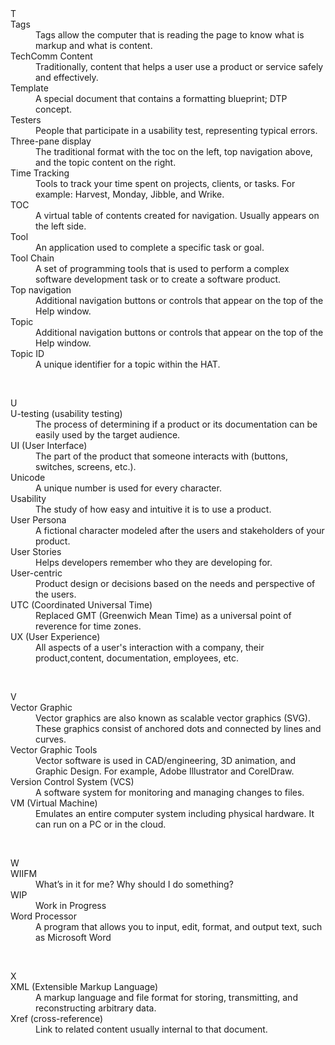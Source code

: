 <d1>
<dt>	T	</dt>  
<dd>		</dd>
  
<dt>	Tags	</dt>  
<dd>	Tags allow the computer that is reading the page to know what is markup and what is content.	</dd>
<dt>	TechComm Content	</dt>
<dd>	Traditionally, content that helps a user use a product or service safely and effectively.	</dd>
<dt>	Template 	</dt>
<dd>	A special document that contains a formatting blueprint; DTP concept.	</dd>
<dt>	Testers	</dt>
<dd>	People that participate in a usability test, representing typical errors.	</dd>
<dt>	Three-pane display	</dt>
<dd>	The traditional format with the toc on the left, top navigation above, and the topic content on the right.	</dd>
<dt>	Time Tracking	</dt>
<dd>	Tools to track your time spent on projects, clients, or tasks. For example: Harvest, Monday, Jibble, and Wrike.	</dd>
<dt>	TOC	</dt>
<dd>	A virtual table of contents created for navigation. Usually appears on the left side. 	</dd>
<dt>	Tool	</dt>
<dd>	An application used to complete a specific task or goal.	</dd>
<dt>	Tool Chain	</dt>
<dd>	A set of programming tools that is used to perform a complex software development task or to create a software product. 	</dd>
<dt>	Top navigation	</dt>
<dd>	Additional navigation buttons or controls that appear on the top of the Help window.	</dd>
<dt>	Topic	</dt>
<dd>	Additional navigation buttons or controls that appear on the top of the Help window.	</dd>
<dt>	Topic ID	</dt>
<dd>	A unique identifier for a topic within the HAT.	</dd>
<p>&nbsp;</p>
    
<dt>	U	</dt>
<dd>		</dd>
  
<dt>	U-testing (usability testing)	</dt>
<dd>	The process of determining if a product or its documentation can be easily used by the target audience.	</dd>
<dt>	UI (User Interface)	</dt>
<dd>	The part of the product that someone interacts with (buttons, switches, screens, etc.).	</dd>
<dt>	Unicode	</dt>
<dd>	A unique number is used for every character.	</dd>
<dt>	Usability	</dt>
<dd>	The study of how easy and intuitive it is to use a product.	</dd>
<dt>	User Persona	</dt>
<dd>	A fictional character modeled after the users and stakeholders of your product.	</dd>
<dt>	User Stories	</dt>
<dd>	Helps developers remember who they are developing for.	</dd>
<dt>	User-centric	</dt>
<dd>	Product design or decisions based on the needs and perspective of the users.	</dd>
<dt>	UTC (Coordinated Universal Time)	</dt>
<dd>	Replaced GMT (Greenwich Mean Time) as a universal point of reverence for time zones.	</dd>
<dt>	UX (User Experience)	</dt>
<dd>	All aspects of a user's interaction with a company, their product,content, documentation, employees, etc.	
    
<p>&nbsp;</p>
    
<dt>	V	</dt>

<dd>		</dd>
<dt>	Vector Graphic	</dt>
<dd>	Vector graphics are also known as scalable vector graphics (SVG). These graphics consist of anchored dots and connected by lines and curves.	</dd>
<dt>	Vector Graphic Tools	</dt>
<dd>	Vector software is used in CAD/engineering, 3D animation, and Graphic Design. For example, Adobe Illustrator and CorelDraw.	</dd>
<dt>	Version Control System (VCS)	</dt>
<dd>	A software system for monitoring and managing changes to files.	</dd>
<dt>	VM (Virtual Machine)	</dt>
<dd>	Emulates an entire computer system including physical hardware. It can run on a PC or in the cloud.	</dd>
<p>&nbsp;</p>
    
<dt>	W	</dt>
<dd>		</dd>
  
<dt>	WIIFM	</dt>
<dd>	What’s in it for me? Why should I do something?	</dd>
<dt>	WIP	</dt>
<dd>	Work in Progress	</dd>
<dt>	Word Processor	</dt>
<dd>	A program that allows you to input, edit, format, and output text, such as Microsoft Word	</dd>

<p>&nbsp;</p>
    
<dt>	X	</dt>

<dd>		</dd>
  
<dt>	XML (Extensible Markup Language)	</dt>
<dd>	A markup language and file format for storing, transmitting, and reconstructing arbitrary data. 	</dd>
<dt>	Xref (cross-reference)	</dt>
<dd>	Link to related content usually internal to that document.	</dd>
</d1>
